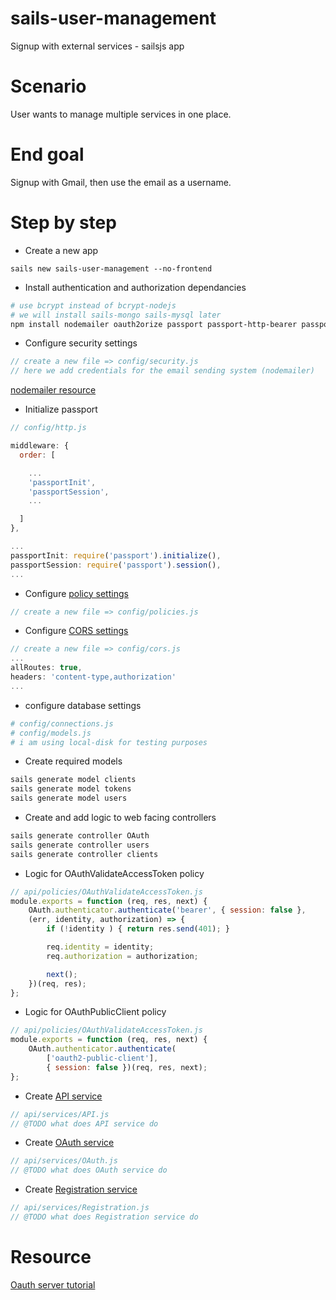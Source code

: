 <!--
@Author: mars
@Date:   2016-12-06T14:16:02-05:00
@Last modified by:   mars
@Last modified time: 2016-12-06T17:58:34-05:00
-->
# sails-user-management
Signup with external services -  sailsjs app

# Scenario
User wants to manage multiple services in one place.

# End goal
Signup with Gmail, then use the email as a username.

# Step by step

* Create a new app
```
sails new sails-user-management --no-frontend
```

* Install authentication and authorization dependancies
```sh
# use bcrypt instead of bcrypt-nodejs
# we will install sails-mongo sails-mysql later
npm install nodemailer oauth2orize passport passport-http-bearer passport-oauth2-public-client rand-token bluebird bcrypt --save
```

* Configure security settings
```javascript
// create a new file => config/security.js
// here we add credentials for the email sending system (nodemailer)
```
[nodemailer resource](https://github.com/nodemailer/nodemailer)

* Initialize passport
```javascript
// config/http.js

middleware: {
  order: [

    ...
    'passportInit',
    'passportSession',
    ...

  ]
},

...
passportInit: require('passport').initialize(),
passportSession: require('passport').session(),
...

```

* Configure [policy settings](https://github.com/nshimiye/sails-user-management/blob/master/config/policies.js#L29)
```javascript
// create a new file => config/policies.js

```

* Configure [CORS settings](https://github.com/nshimiye/sails-user-management/blob/master/config/cors.js#L38)
```javascript
// create a new file => config/cors.js
...
allRoutes: true,
headers: 'content-type,authorization'
...

```

* configure database settings
```sh
# config/connections.js
# config/models.js
# i am using local-disk for testing purposes
```

* Create required models
```sh
sails generate model clients
sails generate model tokens
sails generate model users
```

* Create and add logic to web facing controllers
```sh
sails generate controller OAuth
sails generate controller users
sails generate controller clients
```

* Logic for OAuthValidateAccessToken policy
```javascript
// api/policies/OAuthValidateAccessToken.js
module.exports = function (req, res, next) {
    OAuth.authenticator.authenticate('bearer', { session: false },
    (err, identity, authorization) => {
        if (!identity ) { return res.send(401); }

        req.identity = identity;
        req.authorization = authorization;

        next();
    })(req, res);
};
```

* Logic for OAuthPublicClient policy
```javascript
// api/policies/OAuthValidateAccessToken.js
module.exports = function (req, res, next) {
    OAuth.authenticator.authenticate(
        ['oauth2-public-client'],
        { session: false })(req, res, next);
};
```

<!-- SERVICES -->

* Create [API service](https://github.com/nshimiye/sails-user-management/blob/master/api/services/API.js#L122)
```javascript
// api/services/API.js
// @TODO what does API service do
```


* Create [OAuth service](https://github.com/nshimiye/sails-user-management/blob/master/api/services/OAuth.js#L120)
```javascript
// api/services/OAuth.js
// @TODO what does OAuth service do
```

* Create [Registration service](https://github.com/nshimiye/sails-user-management/blob/master/api/services/Registration.js#L63)
```javascript
// api/services/Registration.js
// @TODO what does Registration service do
```

# Resource
[Oauth server tutorial](https://github.com/nshimiye/OAUTH-Server-with-Sails-and-AngularJS/blob/master/OAUTH_README.md)
